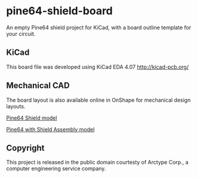 # pine64-shield-board

 An empty Pine64 shield project for KiCad, with a board outline template for your circuit.
 
 ## KiCad
 
 This board file was developed using KiCad EDA 4.07 http://kicad-pcb.org/
 
 ## Mechanical CAD
 
 The board layout is also available online in OnShape for mechanical design layouts.
 
 [Pine64 Shield model](https://cad.onshape.com/documents/c4a0c5e367d6a854c597d22f/w/668774de8bb2197eae7dbb41/e/18facc8a2e447d2edd5af5db)
 
 [Pine64 with Shield Assembly model](https://cad.onshape.com/documents/d47b32cbcdbb19336bd5e87d/w/1026329b61e359ce7d00ea7a/e/0221a95e65793ca1071caa88)
 
 ## Copyright
 
 This project is released in the public domain courtesty of Arctype Corp., a computer engineering service company.
